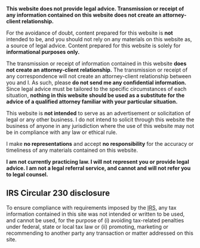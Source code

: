 <p class="lede"><strong>This website does not provide legal advice. Transmission or receipt of any information contained on this website does not create an attorney-client relationship.</strong></p>

For the avoidance of doubt, content prepared for this website is **not** intended to be, and you should not rely on any materials on this website as, a source of legal advice. Content prepared for this website is solely for **informational purposes only.** 

The transmission or receipt of information contained in this website **does not create an attorney-client relationship.** The transmission or receipt of any correspondence will not create an attorney-client relationship between you and I. As such, please **do not send me any confidential information.** Since legal advice must be tailored to the specific circumstances of each situation, **nothing in this website should be used as a substitute for the advice of a qualified attorney familiar with your particular situation.**

This website is **not intended** to serve as an advertisement or solicitation of legal or any other business. I do not intend to solicit through this website the business of anyone in any  jurisdiction where the use of this website may not be in compliance with any law or ethical rule.

I make **no representations** and accept **no responsibility** for the accuracy or timeliness of any materials contained on this website.

**I am not currently practicing law. I will not represent you or provide legal advice. I am not a legal referral service, and cannot and will not refer you to legal counsel.**

## <abbr>IRS</abbr> Circular 230 disclosure

To ensure compliance with requirements imposed by the <abbr title="Internal Revenue Service">IRS</abbr>, any tax information contained in this site was not intended or written to be used, and cannot be used, for the purpose of (i) avoiding tax-related penalties under federal, state or local tax law or (ii) promoting, marketing or recommending to another party any transaction or matter addressed on this site.